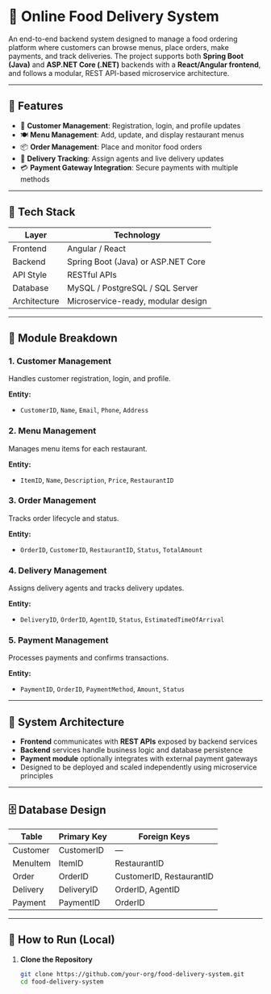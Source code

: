 # 🍔 Online Food Delivery System

An end-to-end backend system designed to manage a food ordering platform where customers can browse menus, place orders, make payments, and track deliveries. The project supports both **Spring Boot (Java)** and **ASP.NET Core (.NET)** backends with a **React/Angular frontend**, and follows a modular, REST API-based microservice architecture.

---

## 📌 Features

- 🔐 **Customer Management**: Registration, login, and profile updates
- 🍽️ **Menu Management**: Add, update, and display restaurant menus
- 📦 **Order Management**: Place and monitor food orders
- 🚴 **Delivery Tracking**: Assign agents and live delivery updates
- 💳 **Payment Gateway Integration**: Secure payments with multiple methods

---

## 🧱 Tech Stack

| Layer         | Technology                          |
|---------------|--------------------------------------|
| Frontend      | Angular / React                     |
| Backend       | Spring Boot (Java) or ASP.NET Core  |
| API Style     | RESTful APIs                         |
| Database      | MySQL / PostgreSQL / SQL Server     |
| Architecture  | Microservice-ready, modular design  |

---

## 🧩 Module Breakdown

### 1. Customer Management
Handles customer registration, login, and profile.

**Entity:**
- `CustomerID`, `Name`, `Email`, `Phone`, `Address`

### 2. Menu Management
Manages menu items for each restaurant.

**Entity:**
- `ItemID`, `Name`, `Description`, `Price`, `RestaurantID`

### 3. Order Management
Tracks order lifecycle and status.

**Entity:**
- `OrderID`, `CustomerID`, `RestaurantID`, `Status`, `TotalAmount`

### 4. Delivery Management
Assigns delivery agents and tracks delivery updates.

**Entity:**
- `DeliveryID`, `OrderID`, `AgentID`, `Status`, `EstimatedTimeOfArrival`

### 5. Payment Management
Processes payments and confirms transactions.

**Entity:**
- `PaymentID`, `OrderID`, `PaymentMethod`, `Amount`, `Status`

---

## 🧬 System Architecture

- **Frontend** communicates with **REST APIs** exposed by backend services
- **Backend** services handle business logic and database persistence
- **Payment module** optionally integrates with external payment gateways
- Designed to be deployed and scaled independently using microservice principles

---

## 🗄️ Database Design

| Table        | Primary Key | Foreign Keys                    |
|--------------|-------------|----------------------------------|
| Customer     | CustomerID  | —                                |
| MenuItem     | ItemID      | RestaurantID                     |
| Order        | OrderID     | CustomerID, RestaurantID         |
| Delivery     | DeliveryID  | OrderID, AgentID                 |
| Payment      | PaymentID   | OrderID                          |

---

## 🚀 How to Run (Local)

1. **Clone the Repository**
   ```bash
   git clone https://github.com/your-org/food-delivery-system.git
   cd food-delivery-system
